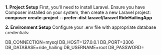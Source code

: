 **1. Project Setup**
First, you'll need to install Laravel. Ensure you have Composer installed on your system, then create a new Laravel project:
**composer create-project --prefer-dist laravel/laravel RideHailingApp**

**2. Environment Setup**
Configure your .env file with appropriate database credentials:

DB_CONNECTION=mysql
DB_HOST=127.0.0.1
DB_PORT=3306
DB_DATABASE=ride_hailing
DB_USERNAME=root
DB_PASSWORD=
